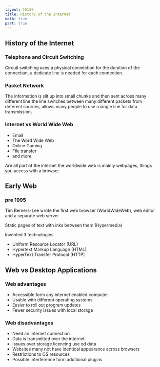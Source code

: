 ```yaml
---
layout: CS139
title: History of the Internet
math: true
part: true
---
```


## History of the Internet

### Telephone and Circuit Switching

Circuit switching uses a physical connection for the duration of the connection, a dedicate line is needed for each connection.

### Packet Network

The information is slit up into small chunks and then sent across many different line the line switches between many different packets from deferent sources, allows many people to use a single line for data transmission.

### Internet vs World Wide Web

* Email
* The Word Wide Web
* Online Gaming
* File transfer
* and more

Are all part of the internet the worldwide web is mainly webpages, things you access with a browser.

## Early Web

### pre 1995

Tim Berners-Lee wrote the first web browser (WorldWideWeb), web editor and a separate web server

Static pages of text with inks between them (Hypermedia)

Invented 3 technologies

* Uniform Resource Locator (URL)
* Hypertext Markup Language (HTML)
* HyperText Transfer Protocol (HTTP)

## Web vs Desktop Applications

### Web advantages

* Accessible form any internet enabled computer
* Usable with different operating systems
* Easier to roll out program updates
* Fewer security issues with local storage

###  Web disadvantages
* Need an internet connection
* Data is transmitted over the internet
* Issues over storage licencing use od data
* Websites many not have identical appearance across browsers
* Restrictions to OS resources
* Possible interference form additional plugins